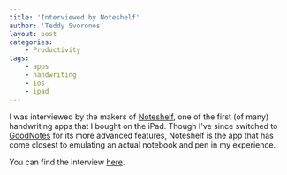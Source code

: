 ```yaml
---
title: 'Interviewed by Noteshelf'
author: 'Teddy Svoronos'
layout: post
categories:
    - Productivity
tags:
    - apps
    - handwriting
    - ios
    - ipad
---
```

I was interviewed by the makers of [Noteshelf](http://www.noteshelf.net), one of the first (of many) handwriting apps that I bought on the iPad. Though I've since switched to [GoodNotes](http://www.goodnotesapp.com) for its more advanced features, Noteshelf is the app that has come closest to emulating an actual notebook and pen in my experience.

You can find the interview [here](http://noteshelf-blog.tumblr.com/post/110119906963/a-phd-student-jazz-guitarists-take-on-his).
